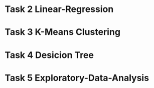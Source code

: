 # Task 2 Linear-Regression
# Task 3 K-Means Clustering
# Task 4 Desicion Tree
# Task 5 Exploratory-Data-Analysis
